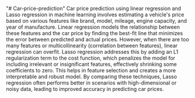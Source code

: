 "# Car-price-prediction" 
Car price prediction using linear regression and Lasso regression in machine learning involves estimating a vehicle's price based on various features like brand, model, mileage, engine capacity, and year of manufacture. Linear regression models the relationship between these features and the car price by finding the best-fit line that minimizes the error between predicted and actual prices. However, when there are too many features or multicollinearity (correlation between features), linear regression can overfit. Lasso regression addresses this by adding an L1 regularization term to the cost function, which penalizes the model for including irrelevant or insignificant features, effectively shrinking some coefficients to zero. This helps in feature selection and creates a more interpretable and robust model. By comparing these techniques, Lasso regression often performs better in scenarios with high-dimensional or noisy data, leading to improved accuracy in predicting car prices.
